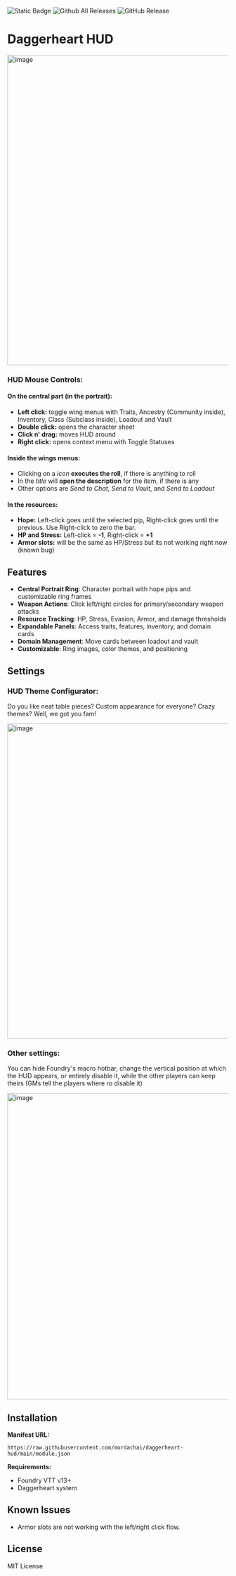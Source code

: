 ![Static Badge](https://img.shields.io/badge/Foundry_VTT-13-red?style=for-the-badge) ![Github All Releases](https://img.shields.io/github/downloads/mordachai/daggerheart-hud/total.svg?style=for-the-badge) ![GitHub Release](https://img.shields.io/github/v/release/mordachai/daggerheart-hud?display_name=release&style=for-the-badge&label=Current%20version)

# Daggerheart HUD

<img width="1220" height="706" alt="image" src="https://github.com/user-attachments/assets/9c685e9b-39bb-4d2e-a282-ea7ff6af866f" />

### HUD Mouse Controls:

#### On the central part (in the portrait):

- **Left click:** toggle wing menus with Traits, Ancestry (Community inside), Inventory, Class (Subclass inside), Loadout and Vault
- **Double click:** opens the character sheet
- **Click n' drag:** moves HUD around
- **Right click:** opens context menu with Toggle Statuses

#### Inside the wings menus:

- Clicking on a _icon_ **executes the roll**, if there is anything to roll
- In the _title_ will **open the description** for the item, if there is any
- Other options are _Send to Chat_, _Send to Vault_, and _Send to Loadout_

#### In the resources:

- **Hope:** Left-click goes until the selected pip, Right-click goes until the previous. Use Right-click to zero the bar.
- **HP and Stress:** Left-click = **-1**, Right-click = **+1**
- **Armor slots:** will be the same as HP/Stress but its not working right now (known bug)

## Features

- **Central Portrait Ring**: Character portrait with hope pips and customizable ring frames
- **Weapon Actions**: Click left/right circles for primary/secondary weapon attacks
- **Resource Tracking**: HP, Stress, Evasion, Armor, and damage thresholds
- **Expandable Panels**: Access traits, features, inventory, and domain cards
- **Domain Management**: Move cards between loadout and vault
- **Customizable**: Ring images, color themes, and positioning

## Settings

### HUD Theme Configurator:
Do you like neat table pieces? Custom appearance for everyone? Crazy themes? Well, we got you fam!

<img width="872" height="717" alt="image" src="https://github.com/user-attachments/assets/29d1bbe4-bd92-49a3-8b13-cb1c5a45228a" />

### Other settings:
You can hide Foundry's macro hotbar, change the vertical position at which the HUD appears, or entirely disable it, while the other players can keep theirs (GMs tell the players where ro disable it)

<img width="798" height="697" alt="image" src="https://github.com/user-attachments/assets/6bb65944-7452-4212-ae23-de4db51c8f02" />

## Installation

**Manifest URL:**
```
https://raw.githubusercontent.com/mordachai/daggerheart-hud/main/module.json
```

**Requirements:**
- Foundry VTT v13+
- Daggerheart system

## Known Issues
- Armor slots are not working with the left/right click flow.

## License

MIT License
